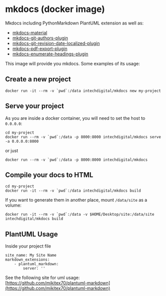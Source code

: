 mkdocs (docker image)
=====================

Mkdocs including PythonMarkdown PlantUML extension as well as:

* [mkdocs-material](https://squidfunk.github.io/mkdocs-material/)
* [mkdocs-git-authors-plugin](https://github.com/timvink/mkdocs-git-authors-plugin)
* [mkdocs-git-revision-date-localized-plugin](<https://github.com/timvink/mkdocs-git-revision-date-localized-plugin>)
* [mkdocs-pdf-export-plugin](https://github.com/zhaoterryy/mkdocs-pdf-export-plugin)
* [mkdocs-enumerate-headings-plugin](https://github.com/timvink/mkdocs-enumerate-headings-plugin)

This image will provide you mkdocs. Some examples of its usage:

Create a new project
--------------------

    docker run -it --rm -v `pwd`:/data intechdigital/mkdocs new my-project

Serve your project
------------------

As you are inside a docker container, you will need to set the host to `0.0.0.0`:

    cd my-project
    docker run --rm -v `pwd`:/data -p 8000:8000 intechdigital/mkdocs serve -a 0.0.0.0:8000

or just

    docker run --rm -v `pwd`:/data -p 8000:8000 intechdigital/mkdocs

Compile your docs to HTML
-----------------------

    cd my-project
    docker run -it --rm -v `pwd`:/data intechdigital/mkdocs build

If you want to generate them in another place, mount `/data/site` as a volume:

    docker run -it --rm -v `pwd`:/data -v $HOME/Desktop/site:/data/site intechdigital/mkdocs build

PlantUML Usage
--------------

Inside your project file

    site_name: My Site Name
    markdown_extensions:
        - plantuml_markdown:
            server: ''

See the following site for uml usage:
[https://github.com/mikitex70/plantuml-markdown](https://github.com/mikitex70/plantuml-markdown)
